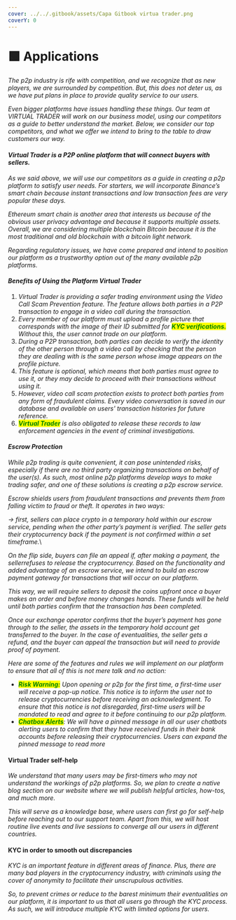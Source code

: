 ```yaml
---
cover: ../../.gitbook/assets/Capa Gitbook virtua trader.png
coverY: 0
---
```


# 🟩 Applications

_The p2p industry is rife with competition, and we recognize that as new players, we are surrounded by competition. But, this does not deter us, as we have put plans in place to provide quality service to our users._

_Even bigger platforms have issues handling these things. Our team at VIRTUAL TRADER will work on our business model, using our competitors as a guide to better understand the market. Below, we consider our top competitors, and what we offer we intend to bring to the table to draw customers our way._

#### _Virtual Trader is a P2P online platform that will connect buyers with sellers._

_As we said above, we will use our competitors as a guide in creating a p2p platform to satisfy user needs. For starters, we will incorporate Binance’s smart chain because instant transactions and low transaction fees are very popular these days._

_Ethereum smart chain is another area that interests us because of the obvious user privacy advantage and because it supports multiple assets. Overall, we are considering multiple blockchain Bitcoin because it is the most traditional and old blockchain with a bitcoin light network._

_Regarding regulatory issues, we have come prepared and intend to position our platform as a trustworthy option out of the many available p2p platforms._

#### _Benefits of Using the Platform Virtual Trader_

1. _Virtual Trader is providing a safer trading environment using the Video Call Scam Prevention feature. The feature allows both parties in a P2P transaction to engage in a video call during the transaction._
2. _Every member of our platform must upload a profile picture that corresponds with the image of their ID submitted for <mark style="color:green;">**KYC verifications.**</mark> Without this, the user cannot trade on our platform._
3. _During a P2P transaction, both parties can decide to verify the identity of the other person through a video call by checking that the person they are dealing with is the same person whose image appears on the profile picture._
4. _This feature is optional, which means that both parties must agree to use it, or they may decide to proceed with their transactions without using it._
5. _However, video call scam protection exists to protect both parties from any form of fraudulent claims. Every video conversation is saved in our database and available on users' transaction histories for future reference._
6. _<mark style="color:green;">**Virtual Trader**</mark> is also obligated to release these records to law enforcement agencies in the event of criminal investigations._

#### _Escrow Protection_

_While p2p trading is quite convenient, it can pose unintended risks, especially if there are no third party organizing transactions on behalf of the user(s). As such, most online p2p platforms develop ways to make trading safer, and one of these solutions is creating a p2p escrow service._

_Escrow shields users from fraudulent transactions and prevents them from falling victim to fraud or theft. It operates in two ways:_

&#x20;_-> first, sellers can place crypto in a temporary hold within our escrow service, pending when the other party’s payment is verified. The seller gets their cryptocurrency back if the payment is not confirmed within a set timeframe._\


_On the flip side, buyers can file an appeal if, after making a payment, the sellerrefuses to release the cryptocurrency. Based on the functionality and added advantage of an escrow service, we intend to build an escrow payment gateway for transactions that will occur on our platform._

_This way, we will require sellers to deposit the coins upfront once a buyer makes an order and before money changes hands. These funds will be held until both parties confirm that the transaction has been completed._

_Once our exchange operator confirms that the buyer’s payment has gone through to the seller, the assets in the temporary hold account get transferred to the buyer. In the case of eventualities, the seller gets a refund, and the buyer can appeal the transaction but will need to provide proof of payment._

_Here are some of the features and rules we will implement on our platform to ensure that all of this is not mere talk and no action:_

* _<mark style="color:green;">**Risk Warning:**</mark> Upon opening or p2p for the first time, a first-time user will receive a pop-up notice. This notice is to inform the user not to release cryptocurrencies before receiving an acknowledgment. To ensure that this notice is not disregarded, first-time users will be mandated to read and agree to it before continuing to our p2p platform._
* _<mark style="color:green;">**Chatbox Alerts**</mark>: We will have a pinned message in all our user chatbots alerting users to confirm that they have received funds in their bank accounts before releasing their cryptocurrencies. Users can expand the pinned message to read more_

#### Virtual Trader self-help

_We understand that many users may be first-timers who may not understand the workings of p2p platforms. So, we plan to create a native blog section on our website where we will publish helpful articles, how-tos, and much more._

_This will serve as a knowledge base, where users can first go for self-help before reaching out to our support team. Apart from this, we will host routine live events and live sessions to converge all our users in different countries._

#### KYC in order to smooth out discrepancies

_KYC is an important feature in different areas of finance. Plus, there are many bad players in the cryptocurrency industry, with criminals using the cover of anonymity to facilitate their unscrupulous activities._

_So, to prevent crimes or reduce to the barest minimum their eventualities on our platform, it is important to us that all users go through the KYC process. As such, we will introduce multiple KYC with limited options for users._
